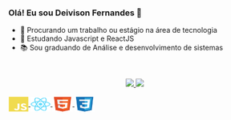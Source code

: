 ### Olá! Eu sou Deivison Fernandes  👋


- 🔭 Procurando um trabalho ou estágio na área de tecnologia
- 🌱 Estudando Javascript e ReactJS
- 📚 Sou graduando de Análise e desenvolvimento de sistemas
<br/>
<br/>
<div align="center">
  <a href="https://github.com/fernandedfa">
  <img height="180em" src="https://github-readme-stats.vercel.app/api?username=fernandedfa&show_icons=true&theme=dark&include_all_commits=true&count_private=true"/>
  <img height="180em" src="https://github-readme-stats.vercel.app/api/top-langs/?username=fernandedfa&layout=compact&langs_count=7&theme=dark"/>
</div>
  
<div style="display: inline_block"><br>
  <img align="center" alt="Deivison-Js" height="30" width="40" src="https://raw.githubusercontent.com/devicons/devicon/master/icons/javascript/javascript-plain.svg">
  <img align="center" alt="Deivison-React" height="30" width="40" src="https://raw.githubusercontent.com/devicons/devicon/master/icons/react/react-original.svg">
  <img align="center" alt="Deivison-HTML" height="30" width="40" src="https://raw.githubusercontent.com/devicons/devicon/master/icons/html5/html5-original.svg">
  <img align="center" alt="Deivison-CSS" height="30" width="40" src="https://raw.githubusercontent.com/devicons/devicon/master/icons/css3/css3-original.svg">
</div>
